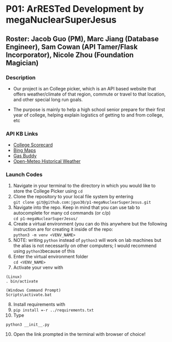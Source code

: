 # P01: ArRESTed Development by megaNuclearSuperJesus
## Roster: Jacob Guo (PM), Marc Jiang (Database Engineer), Sam Cowan (API Tamer/Flask Incorporator), Nicole Zhou (Foundation Magician)

### Description
- Our project is an College picker, which is an API based website that offers weather/climate of that region, commute or travel to that location, and other special long run goals.

- The purpose is mainly to help a high school senior prepare for their first year of college, helping explain logistics of getting to and from college, etc


### API KB Links
- [College Scorecard](https://github.com/stuy-softdev/notes-and-code/blob/main/api_kb/411_on_CollegeScorecard.md)
- [Bing Maps](https://github.com/stuy-softdev/notes-and-code/blob/main/api_kb/411_on_BingMaps.md)
- [Gas Buddy](https://github.com/stuy-softdev/notes-and-code/blob/main/api_kb/411_on_GasBuddyAPI.md)
- [Open-Meteo Historical Weather](https://github.com/stuy-softdev/notes-and-code/blob/main/api_kb/411_on_openMeteoWeather.md)

### Launch Codes
1. Navigate in your terminal to the directory in which you would like to store the College Picker using 
```cd```
2. Clone the repository to your local file system by entering 
<br>```git clone git@github.com:jguo30/p1-megaNuclearSuperJesus.git```
3. Navigate into the repo. Keep in mind that you can use tab to autocomplete for many cd commands (or c/p)
<br>```cd p1-megaNuclearSuperJesus/```
4. Create a virtual environment (you can do this anywhere but the following instruction are for creating it inside of the repo: 
<br>```python3 -m venv <VENV_NAME>```
5. NOTE: writing `python` instead of `python3` will work on lab machines but the alias is not necessarily on other computers; I would recommend using `python3`because of this
6. Enter the virtual environment folder<br>
```cd <VENV_NAME>```
7. Activate your venv with 
```
(Linux)
. bin/activate

(Windows Command Prompt)
Scripts\activate.bat
```
8. Install requirements with 
9. `pip install =-r ../requirements.txt`
10. Type 
```
python3 __init__.py
```
10. Open the link prompted in the terminal with browser of choice!
